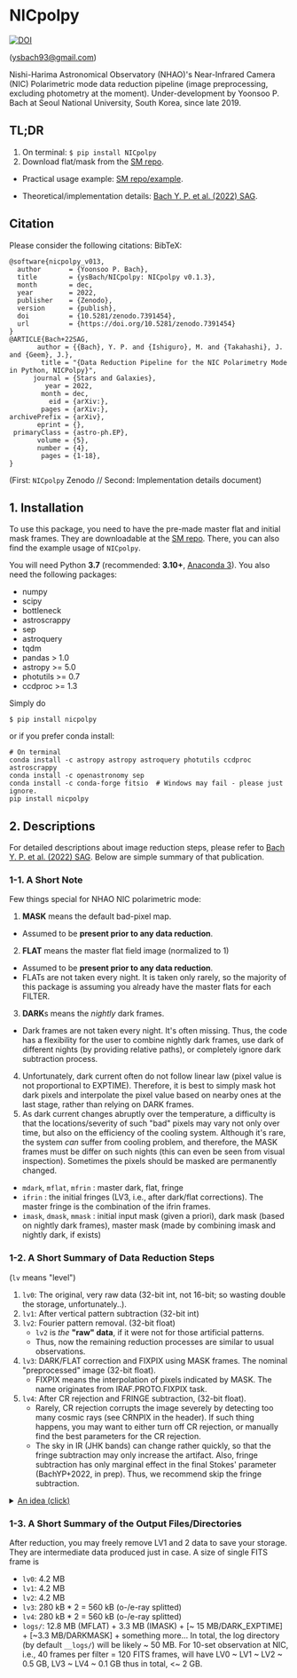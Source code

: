 # NICpolpy

[![DOI](https://zenodo.org/badge/219398338.svg)](https://zenodo.org/badge/latestdoi/219398338)

 (ysbach93@gmail.com)

Nishi-Harima Astronomical Observatory (NHAO)'s Near-Infrared Camera (NIC) Polarimetric mode data reduction pipeline (image preprocessing, excluding photometry at the moment). Under-development by Yoonsoo P. Bach at Seoul National University, South Korea, since late 2019.

## TL;DR
1. On terminal: ``$ pip install NICpolpy``
1. Download flat/mask from the [SM repo](https://github.com/ysBach/nicpolpy_sag22sm).

* Practical usage example: [SM repo/example](https://github.com/ysBach/nicpolpy_sag22sm/tree/main/example).

* Theoretical/implementation details: [Bach Y. P. et al. (2022) SAG](http://www.nhao.jp/research/starsandgalaxies/05.html#2022J-4).

## Citation
Please consider the following citations:
BibTeX:
```
@software{nicpolpy_v013,
  author       = {Yoonsoo P. Bach},
  title        = {ysBach/NICpolpy: NICpolpy v0.1.3},
  month        = dec,
  year         = 2022,
  publisher    = {Zenodo},
  version      = {publish},
  doi          = {10.5281/zenodo.7391454},
  url          = {https://doi.org/10.5281/zenodo.7391454}
}
@ARTICLE{Bach+22SAG,
       author = {{Bach}, Y. P. and {Ishiguro}, M. and {Takahashi}, J. and {Geem}, J.},
        title = "{Data Reduction Pipeline for the NIC Polarimetry Mode in Python, NICPolpy}",
      journal = {Stars and Galaxies},
         year = 2022,
        month = dec,
          eid = {arXiv:},
        pages = {arXiv:},
archivePrefix = {arXiv},
       eprint = {},
 primaryClass = {astro-ph.EP},
       volume = {5},
       number = {4},
        pages = {1-18},
}
```
(First: ``NICpolpy`` Zenodo // Second: Implementation details document)


## 1. Installation
To use this package, you need to have the pre-made master flat and initial mask frames. They are downloadable at the [SM repo](https://github.com/ysBach/nicpolpy_sag22sm). There, you can also find the example usage of ``NICpolpy``.

You will need Python **3.7** (recommended: **3.10+**, [Anaconda 3](https://www.anaconda.com/distribution/#download-section)). You also need the following packages:
* numpy
* scipy
* bottleneck
* astroscrappy
* sep
* astroquery
* tqdm
* pandas > 1.0
* astropy >= 5.0
* photutils >= 0.7
* ccdproc >= 1.3

Simply do

    $ pip install nicpolpy

or if you prefer conda install:
```
# On terminal
conda install -c astropy astropy astroquery photutils ccdproc astroscrappy
conda install -c openastronomy sep
conda install -c conda-forge fitsio  # Windows may fail - please just ignore.
pip install nicpolpy
```

## 2. Descriptions
For detailed descriptions about image reduction steps, please refer to [Bach Y. P. et al. (2022) SAG](http://www.nhao.jp/research/starsandgalaxies/05.html#2022J-4). Below are simple summary of that publication.

### 1-1. A Short Note
Few things special for NHAO NIC polarimetric mode:
1. **MASK** means the default bad-pixel map.
  * Assumed to be **present prior to any data reduction**.
2. **FLAT** means the master flat field image (normalized to 1)
  * Assumed to be **present prior to any data reduction**.
  * FLATs are not taken every night. It is taken only rarely, so the majority of this package is assuming you already have the master flats for each FILTER.
3. **DARK**s means the *nightly* dark frames.
  * Dark frames are not taken every night. It's often missing. Thus, the code has a flexibility for the user to combine nightly dark frames, use dark of different nights (by providing relative paths), or completely ignore dark subtraction process.
4. Unfortunately, dark current often do not follow linear law (pixel value is not proportional to EXPTIME). Therefore, it is best to simply mask hot dark pixels and interpolate the pixel value based on nearby ones at the last stage, rather than relying on DARK frames.
5. As dark current changes abruptly over the temperature, a difficulty is that the locations/severity of such "bad" pixels may vary not only over time, but also on the efficiency of the cooling system. Although it's rare, the system *can* suffer from cooling problem, and therefore, the MASK frames must be differ on such nights (this can even be seen from visual inspection). Sometimes the pixels should be masked are permanently changed.

* ``mdark``, ``mflat``, ``mfrin`` : master dark, flat, fringe
* ``ifrin`` : the initial fringes (LV3, i.e., after dark/flat corrections). The master fringe is the combination of the ifrin frames.
* ``imask``, ``dmask``, ``mmask`` : initial input mask (given a priori), dark mask (based on nightly dark frames), master mask (made by combining imask and nightly dark, if exists)

### 1-2. A Short Summary of Data Reduction Steps
(``lv`` means "level")
1. ``lv0``: The original, very raw data (32-bit int, not 16-bit; so wasting double the storage, unfortunately..).
2. ``lv1``: After vertical pattern subtraction (32-bit int)
3. ``lv2``: Fourier pattern removal. (32-bit float)
   - ``lv2`` is *the* **"raw" data**, if it were not for those artificial patterns.
   - Thus, now the remaining reduction processes are similar to usual observations.
4. ``lv3``: DARK/FLAT correction and FIXPIX using MASK frames. The nominal "preprocessed" image (32-bit float).
   - FIXPIX means the interpolation of pixels indicated by MASK. The name originates from IRAF.PROTO.FIXPIX task.
5. ``lv4``: After CR rejection and FRINGE subtraction, (32-bit float).
    - Rarely, CR rejection corrupts the image severely by detecting too many cosmic rays (see CRNPIX in the header). If such thing happens, you may want to either turn off CR rejection, or manually find the best parameters for the CR rejection.
    - The sky in IR (JHK bands) can change rather quickly, so that the fringe subtraction may only increase the artifact. Also, fringe subtraction has only marginal effect in the final Stokes' parameter (BachYP+2022, in prep). Thus, we recommend skip the fringe subtraction.

<details><summary><u>An idea (click)</u></summary>
<p>

Below is just an idea, not actually implemented:
- In the vertical pattern subtraction by median value along the column, the output may contain integer + 0.5 pixel value. Meanwhile, NIC has saturation at well below 10k ADU, and therefore, the range of ``-32,768`` to ``32,767`` is more than enough to store all meaningful data. Combining these two information, `NICpolpy` **multiplies 2** to the vertical-pattern-subtracted images, and store it as `int16` to save storage by half for this intermediate data. Just in case, by default, any pixel larger than 15000 (`maxval`) or smaller than -15000 (`minval`) will be replaced by -32768 (`blankval` or ``"BLANK"`` in FITS header).


</p>
</details>

### 1-3. A Short Summary of the Output Files/Directories
After reduction, you may freely remove LV1 and 2 data to save your storage. They are intermediate data produced just in case. A size of single FITS frame is
- ``lv0``: 4.2 MB
- ``lv1``: 4.2 MB
- ``lv2``: 4.2 MB
- ``lv3``: 280 kB * 2 = 560 kB (o-/e-ray splitted)
- ``lv4``: 280 kB * 2 = 560 kB (o-/e-ray splitted)
- ``logs/``: 12.8 MB (MFLAT) + 3.3 MB (IMASK) + [~ 15 MB/DARK_EXPTIME] + [~3.3 MB/DARKMASK] + something more...
In total, the log directory (by default ``__logs/``) will be likely \~ 50 MB. For 10-set observation at NIC, i.e., 40 frames per filter = 120 FITS frames, will have LV0 \~ LV1 \~ LV2 \~ 0.5 GB, LV3 \~ LV4 \~ 0.1 GB thus in total, <\~ 2 GB.

